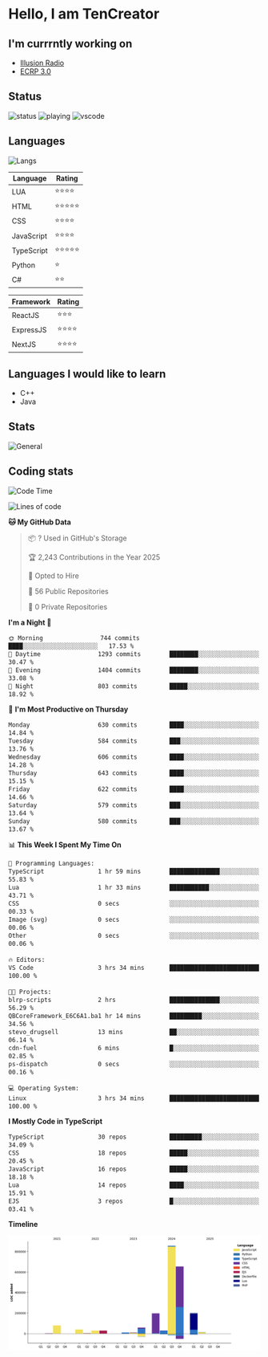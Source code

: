 # Hello, I am TenCreator

## I'm currrntly working on
- [Illusion Radio](https://illusionradio.co.uk/)
- [ECRP 3.0](http://github.com/Emerald-Coast-Roleplay/)

## Status
![status](https://api.statusbadges.me/badge/status/518334475038359555?simple=true&style=for-the-badge)
![playing](https://api.statusbadges.me/badge/playing/518334475038359555?style=for-the-badge)
![vscode](https://api.statusbadges.me/badge/vscode/518334475038359555?style=for-the-badge)

## Languages
![Langs](https://github-readme-stats.vercel.app/api/top-langs/?username=tencreator&layout=compact&theme=radical)


|Language|Rating|
|--------|------|
|LUA|⭐️⭐️⭐️⭐️|
|HTML|⭐️⭐️⭐️⭐️⭐️|
|CSS|⭐️⭐️⭐️⭐️|
|JavaScript|⭐️⭐️⭐️⭐️|
|TypeScript|⭐️⭐️⭐️⭐️⭐️|
|Python|⭐️|
|C#|⭐️⭐️ |

|Framework|Rating|
|--------|------|
|ReactJS|⭐️⭐️⭐|
|ExpressJS|⭐️⭐️⭐️⭐️|
|NextJS|⭐️⭐️⭐⭐️|

## Languages I would like to learn
- C++
- Java

## Stats
![General](https://github-readme-stats.vercel.app/api?username=tencreator&show_icons=true&theme=radical)

## Coding stats

<!--START_SECTION:waka-->
![Code Time](http://img.shields.io/badge/Code%20Time-537%20hrs%2052%20mins-blue)

![Lines of code](https://img.shields.io/badge/From%20Hello%20World%20I%27ve%20Written-2.2%20million%20lines%20of%20code-blue)

**🐱 My GitHub Data** 

> 📦 ? Used in GitHub's Storage 
 > 
> 🏆 2,243 Contributions in the Year 2025
 > 
> 💼 Opted to Hire
 > 
> 📜 56 Public Repositories 
 > 
> 🔑 0 Private Repositories 
 > 
**I'm a Night 🦉** 

```text
🌞 Morning                744 commits         ████░░░░░░░░░░░░░░░░░░░░░   17.53 % 
🌆 Daytime                1293 commits        ████████░░░░░░░░░░░░░░░░░   30.47 % 
🌃 Evening                1404 commits        ████████░░░░░░░░░░░░░░░░░   33.08 % 
🌙 Night                  803 commits         █████░░░░░░░░░░░░░░░░░░░░   18.92 % 
```
📅 **I'm Most Productive on Thursday** 

```text
Monday                   630 commits         ████░░░░░░░░░░░░░░░░░░░░░   14.84 % 
Tuesday                  584 commits         ███░░░░░░░░░░░░░░░░░░░░░░   13.76 % 
Wednesday                606 commits         ████░░░░░░░░░░░░░░░░░░░░░   14.28 % 
Thursday                 643 commits         ████░░░░░░░░░░░░░░░░░░░░░   15.15 % 
Friday                   622 commits         ████░░░░░░░░░░░░░░░░░░░░░   14.66 % 
Saturday                 579 commits         ███░░░░░░░░░░░░░░░░░░░░░░   13.64 % 
Sunday                   580 commits         ███░░░░░░░░░░░░░░░░░░░░░░   13.67 % 
```


📊 **This Week I Spent My Time On** 

```text
💬 Programming Languages: 
TypeScript               1 hr 59 mins        ██████████████░░░░░░░░░░░   55.83 % 
Lua                      1 hr 33 mins        ███████████░░░░░░░░░░░░░░   43.71 % 
CSS                      0 secs              ░░░░░░░░░░░░░░░░░░░░░░░░░   00.33 % 
Image (svg)              0 secs              ░░░░░░░░░░░░░░░░░░░░░░░░░   00.06 % 
Other                    0 secs              ░░░░░░░░░░░░░░░░░░░░░░░░░   00.06 % 

🔥 Editors: 
VS Code                  3 hrs 34 mins       █████████████████████████   100.00 % 

🐱‍💻 Projects: 
blrp-scripts             2 hrs               ██████████████░░░░░░░░░░░   56.29 % 
QBCoreFramework_E6C6A1.ba1 hr 14 mins        █████████░░░░░░░░░░░░░░░░   34.56 % 
stevo_drugsell           13 mins             ██░░░░░░░░░░░░░░░░░░░░░░░   06.14 % 
cdn-fuel                 6 mins              █░░░░░░░░░░░░░░░░░░░░░░░░   02.85 % 
ps-dispatch              0 secs              ░░░░░░░░░░░░░░░░░░░░░░░░░   00.16 % 

💻 Operating System: 
Linux                    3 hrs 34 mins       █████████████████████████   100.00 % 
```

**I Mostly Code in TypeScript** 

```text
TypeScript               30 repos            █████████░░░░░░░░░░░░░░░░   34.09 % 
CSS                      18 repos            █████░░░░░░░░░░░░░░░░░░░░   20.45 % 
JavaScript               16 repos            █████░░░░░░░░░░░░░░░░░░░░   18.18 % 
Lua                      14 repos            ████░░░░░░░░░░░░░░░░░░░░░   15.91 % 
EJS                      3 repos             █░░░░░░░░░░░░░░░░░░░░░░░░   03.41 % 
```



**Timeline**

![Lines of Code chart](https://raw.githubusercontent.com/tencreator/tencreator/main/assets/bar_graph.png)


<!--END_SECTION:waka-->
